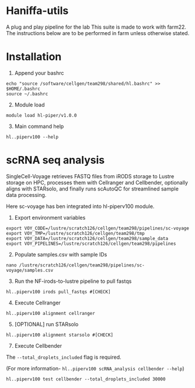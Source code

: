 # Haniffa-utils

A plug and play pipeline for the lab
This suite is made to work with farm22. The instructions below are to be performed in farm unless otherwise stated.

# Installation

1. Append your bashrc

```
echo "source /software/cellgen/team298/shared/hl.bashrc" >> $HOME/.bashrc
source ~/.bashrc
```

2. Module load

```
module load hl-piper/v1.0.0
```

3. Main command help

```
hl..piperv100 --help
```
# scRNA seq analysis

SingleCell-Voyage retrieves FASTQ files from iRODS storage to Lustre storage on HPC, processes them with Cellranger and Cellbender, optionally aligns with STARsolo, and finally runs scAutoQC for streamlined sample data processing. 

Here sc-voyage has ben integrated into hl-piperv100 module.

1. Export environment variables

```
export VOY_CODE=/lustre/scratch126/cellgen/team298/pipelines/sc-voyage 
export VOY_TMP=/lustre/scratch126/cellgen/team298/tmp 
export VOY_DATA=/lustre/scratch126/cellgen/team298/sample_data 
export VOY_PIPELINES=/lustre/scratch126/cellgen/team298/pipelines
```

2. Populate samples.csv with sample IDs
```
nano /lustre/scratch126/cellgen/team298/pipelines/sc-voyage/samples.csv
```

3. Run the NF-irods-to-lustre pipeline to pull fastqs

```
hl..piperv100 irods pull_fastqs #[CHECK]
```

4. Execute Cellranger
```
hl..piperv100 alignment cellranger
```

5. [OPTIONAL] run STARsolo
```
hl..piperv100 alignment starsolo #[CHECK]
```

7. Execute Cellbender

The ```--total_droplets_included``` flag is required.

(For more information- ```hl..piperv100 scRNA_analysis cellbender --help```)
```
hl..piperv100 test cellbender --total_droplets_included 30000
```


